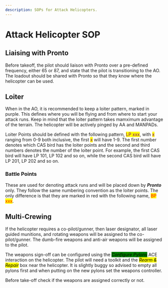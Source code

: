 ```yaml
---
description: SOPs for Attack Helicopters.
---
```


# Attack Helicopter SOP

## Liaising with Pronto

Before takeoff, the pilot should liaison with Pronto over a pre-defined frequency, either 65 or 87, and state that the pilot is transitioning to the AO. The loadout should be shared with Pronto so that they know where the helicopter can be used.

## Loiter

When in the AO, it is recommended to keep a loiter pattern, marked in purple. This defines where you will be flying and from where to start your attack runs. Keep in mind that the loiter pattern takes mamximum advantage of the terrain. The helicopter will be actively pinged by AA and MANPADs.&#x20;



Loiter Points should be defined with the following pattern, <mark style="color:purple;">LP xxx</mark>, with <mark style="color:purple;">x</mark> ranging from 0-9 both inclusive, the first <mark style="color:purple;">x</mark> will have 1-9. The first number denotes which CAS bird has the loiter points and the second and third numbers denotes the number of the loiter point. For example, the first CAS bird will have LP 101, LP 102 and so on, while the second CAS bird will have LP 201, LP 202 and so on.

### Battle Points

These are used for denoting attack runs and will be placed down by _**Pronto**_ only. They follow the same numbering convention as the loiter points. The only difference is that they are marked in red with the following name, <mark style="color:red;">BP xxx</mark>.

## Multi-Crewing

If the helicopter requires a co-pilot/gunner, then laser designator, all laser guided munitions, and rotating weapons will be assigned to the co-pilot/gunner. The dumb-fire weapons and anti-air weapons will be assigned to the pilot.&#x20;

The weapons sign-off can be configured using the _<mark style="background-color:green;">Configure Pylons</mark>_ ACE interaction on the helicopter. The pilot will need a toolkit and the _<mark style="background-color:yellow;">Rearm & Repair</mark>_ box near the helicopter. It is slightly buggy so advised to empty all pylons first and when putting on the new pylons set the weapons controller.&#x20;

Before take-off check if the weapons are assigned correctly or not.
